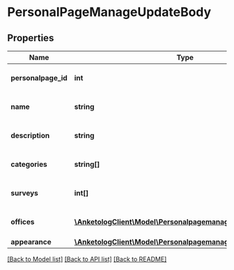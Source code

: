 # PersonalPageManageUpdateBody

## Properties
Name | Type | Description | Notes
------------ | ------------- | ------------- | -------------
**personalpage_id** | **int** | ID персональной страницы | 
**name** | **string** | Название персональной страницы | 
**description** | **string** | Описание персональной страницы | 
**categories** | **string[]** | Категории персональной страницы | 
**surveys** | **int[]** | Анкеты персональной страницы | 
**offices** | [**\AnketologClient\Model\PersonalpagemanagecreateOffices[]**](PersonalpagemanagecreateOffices.md) | Контакты персональной страницы | 
**appearance** | [**\AnketologClient\Model\PersonalpagemanagecreateAppearance**](PersonalpagemanagecreateAppearance.md) |  | [optional] 

[[Back to Model list]](../README.md#documentation-for-models) [[Back to API list]](../README.md#documentation-for-api-endpoints) [[Back to README]](../README.md)


